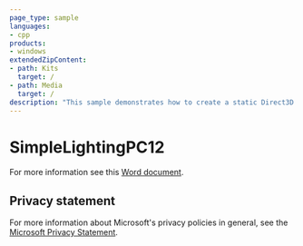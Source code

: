 ```yaml
---
page_type: sample
languages:
- cpp
products:
- windows
extendedZipContent:
- path: Kits
  target: /
- path: Media
  target: /
description: "This sample demonstrates how to create a static Direct3D 12 vertex, index, and constant buffer to draw indexed geometry lit by using static and dynamic Lambertian lighting."
---
```


# SimpleLightingPC12

For more information see this [Word document](https://github.com/microsoft/Xbox-ATG-Samples/blob/master/PCSamples/IntroGraphics/SimpleLightingPC12/Readme.docx).

## Privacy statement

For more information about Microsoft's privacy policies in general, see the [Microsoft Privacy Statement](https://privacy.microsoft.com/privacystatement/).
